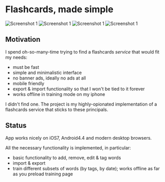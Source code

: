 # Flashcards, made simple

![Screenshot 1](https://drive.google.com/file/d/0BxLqMhsA-hv2Q1NKQ2xQWkkwVm8/edit?usp=sharing)
![Screenshot 1](https://drive.google.com/file/d/0BxLqMhsA-hv2UDFLWGNkQm5OM3M/edit?usp=sharing)
![Screenshot 1](https://drive.google.com/file/d/0BxLqMhsA-hv2UTQzN2hzdUhFY28/edit?usp=sharing)
![Screenshot 1](https://drive.google.com/file/d/0BxLqMhsA-hv2ZFltNHNMRDdPa2s/edit?usp=sharing)

## Motivation

I spend oh-so-many-time trying to find a flashcards *service* that would fit my needs:
- must be fast
- simple and minimalistic interface
- no banner ads, ideally no ads at all
- mobile friendly
- export & import functionality so that I won't be tied to it forever
- works offline in training mode on my iphone

I didn't find one. The project is my highly-opionated implementation of a flashcards service that sticks to these principals.

## Status

App works nicely on iOS7, Android4.4 and modern desktop browsers.

All the necessary functionality is implemented, in particular:
- basic functionality to add, remove, edit & tag words
- import & export
- train different subsets of words (by tags, by date); works offline as far as you preload training page
